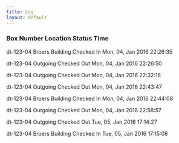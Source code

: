 ```yaml
---
title: Log
layout: default
---
```

<h3>Box Number	Location	Status		Time </h3>

dt-123-04	Broers Building 	Checked In	 Mon, 04, Jan 2016 22:26:35 

dt-123-04	Outgoing 	Checked Out	 Mon, 04, Jan 2016 22:26:50 

dt-123-04	Outgoing 	Checked Out	 Mon, 04, Jan 2016 22:32:18 

dt-123-04	Outgoing 	Checked Out	 Mon, 04, Jan 2016 22:43:47 

dt-123-04	Broers Building 	Checked In	 Mon, 04, Jan 2016 22:44:08 

dt-123-04	Outgoing 	Checked Out	 Mon, 04, Jan 2016 22:58:57 

dt-123-04	Outgoing 	Checked Out	 Tue, 05, Jan 2016 17:14:27 

dt-123-04	Broers Building 	Checked In	 Tue, 05, Jan 2016 17:15:08 

